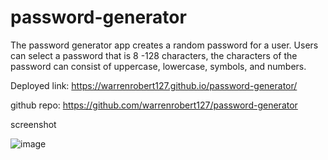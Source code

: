 # password-generator

The password generator app creates a random password for a user. Users can select a password that is 8 -128 characters, the characters of the password can consist of uppercase, lowercase, symbols, and numbers.

Deployed link: https://warrenrobert127.github.io/password-generator/


github repo: https://github.com/warrenrobert127/password-generator


screenshot

![image]((https://user-images.githubusercontent.com/20363030/154619590-e83fb3eb-9d80-40d8-a718-5e9abc39a6ad.png))
